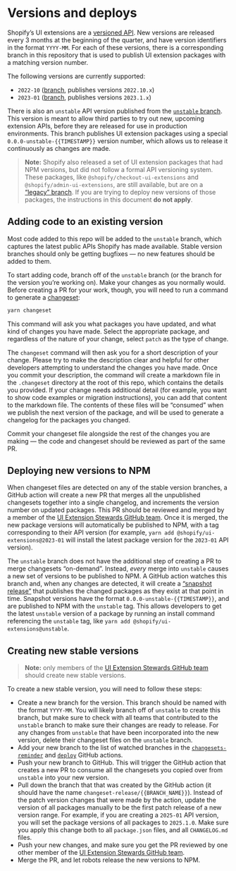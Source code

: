 # Versions and deploys

Shopify’s UI extensions are a [versioned API](https://shopify.dev/api/usage/versioning). New versions are released every 3 months at the beginning of the quarter, and have version identifiers in the format `YYYY-MM`. For each of these versions, there is a corresponding branch in this repository that is used to publish UI extension packages with a matching version number.

The following versions are currently supported:

- `2022-10` ([branch](https://github.com/Shopify/ui-extensions/tree/2022-10), publishes versions `2022.10.x`)
- `2023-01` ([branch](https://github.com/Shopify/ui-extensions/tree/2023-01), publishes versions `2023.1.x`)

There is also an `unstable` API version published from the [`unstable` branch](https://github.com/Shopify/ui-extensions/tree/unstable). This version is meant to allow third parties to try out new, upcoming extension APIs, before they are released for use in production environments. This branch publishes UI extension packages using a special `0.0.0-unstable-{{TIMESTAMP}}` version number, which allows us to release it continuously as changes are made.

> **Note:** Shopify also released a set of UI extension packages that had NPM versions, but did not follow a formal API versioning system. These packages, like `@shopify/checkout-ui-extensions` and `@shopify/admin-ui-extensions`, are still available, but are on a [“legacy” branch](https://github.com/Shopify/ui-extensions/tree/main). If you are trying to deploy new versions of those packages, the instructions in this document **do not apply**.

## Adding code to an existing version

Most code added to this repo will be added to the `unstable` branch, which captures the latest public APIs Shopify has made available. Stable version branches should only be getting bugfixes — no new features should be added to them.

To start adding code, branch off of the `unstable` branch (or the branch for the version you’re working on). Make your changes as you normally would. Before creating a PR for your work, though, you will need to run a command to generate a [changeset](https://github.com/changesets/changesets):

```bash
yarn changeset
```

This command will ask you what packages you have updated, and what kind of changes you have made. Select the appropriate package, and regardless of the nature of your change, select `patch` as the type of change.

The `changeset` command will then ask you for a short description of your change. Please try to make the description clear and helpful for other developers attempting to understand the changes you have made. Once you commit your description, the command will create a markdown file in the `.changeset` directory at the root of this repo, which contains the details you provided. If your change needs additional detail (for example, you want to show code examples or migration instructions), you can add that content to the markdown file. The contents of these files will be “consumed” when we publish the next version of the package, and will be used to generate a changelog for the packages you changed.

Commit your changeset file alongside the rest of the changes you are making — the code and changeset should be reviewed as part of the same PR.

## Deploying new versions to NPM

When changeset files are detected on any of the stable version branches, a GitHub action will create a new PR that merges all the unpublished changesets together into a single changelog, and increments the version number on updated packages. This PR should be reviewed and merged by a member of the [UI Extension Stewards GitHub team](https://github.com/orgs/Shopify/teams/ui-extension-stewards). Once it is merged, the new package versions will automatically be published to NPM, with a tag corresponding to their API version (for example, `yarn add @shopify/ui-extensions@2023-01` will install the latest package version for the `2023-01` API version).

The `unstable` branch does not have the additional step of creating a PR to merge changesets “on-demand”. Instead, _every_ merge into `unstable` causes a new set of versions to be published to NPM. A GitHub action watches this branch and, when any changes are detected, it will create a [“snapshot release”](https://github.com/changesets/changesets/blob/main/docs/snapshot-releases.md) that publishes the changed packages as they exist at that point in time. Snapshot versions have the format `0.0.0-unstable-{{TIMESTAMP}}`, and are published to NPM with the `unstable` tag. This allows developers to get the latest `unstable` version of a package by running an install command referencing the `unstable` tag, like `yarn add @shopify/ui-extensions@unstable`.

## Creating new stable versions

> **Note:** only members of the [UI Extension Stewards GitHub team](https://github.com/orgs/Shopify/teams/ui-extension-stewards) should create new stable versions.

To create a new stable version, you will need to follow these steps:

- Create a new branch for the version. This branch should be named with the format `YYYY-MM`. You will likely branch off of `unstable` to create this branch, but make sure to check with all teams that contributed to the `unstable` branch to make sure their changes are ready to release. For any changes from `unstable` that have been incorporated into the new version, delete their changeset files on the `unstable` branch.
- Add your new branch to the list of watched branches in the [`changesets-reminder`](https://github.com/Shopify/ui-extensions/blob/unstable/.github/workflows/changesets-reminder.yml) and [`deploy`](https://github.com/Shopify/ui-extensions/blob/unstable/.github/workflows/deploy.yml) GitHub actions.
- Push your new branch to GitHub. This will trigger the GitHub action that creates a new PR to consume all the changesets you copied over from `unstable` into your new version.
- Pull down the branch that that was created by the GitHub action (it should have the name `changeset-release/{{BRANCH_NAME}}`). Instead of the patch version changes that were made by the action, update the version of all packages manually to be the first patch release of a new version range. For example, if you are creating a `2025-01` API version, you will set the package versions of all packages to `2025.1.0`. Make sure you apply this change both to all `package.json` files, and all `CHANGELOG.md` files.
- Push your new changes, and make sure you get the PR reviewed by one other member of the [UI Extension Stewards GitHub team](https://github.com/orgs/Shopify/teams/ui-extension-stewards).
- Merge the PR, and let robots release the new versions to NPM.
